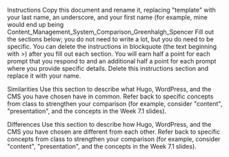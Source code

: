 Instructions
Copy this document and rename it, replacing "template" with your last name, an underscore, and your first name (for example, mine would end up being Content_Management_System_Comparison_Greenhalgh_Spencer
Fill out the sections below; you do not need to write a lot, but you do need to be specific. You can delete the instructions in blockquote (the text beginning with >) after you fill out each section. You will earn half a point for each prompt that you respond to and an additional half a point for each prompt where you provide specific details.
Delete this instructions section and replace it with your name.

Similarities
Use this section to describe what Hugo, WordPress, and the CMS you have chosen have in common. Refer back to specific concepts from class to strengthen your comparison (for example, consider "content", "presentation", and the concepts in the Week 7.1 slides).

Differences
Use this section to describe how Hugo, WordPress, and the CMS you have chosen are different from each other. Refer back to specific concepts from class to strengthen your comparison (for example, consider "content", "presentation", and the concepts in the Week 7.1 slides).

